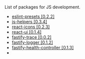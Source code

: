 List of packages for JS development. 

- [eslint-presets [0.2.2]](https://www.npmjs.com/package/@krainovsd/eslint-presets)
- [js-helpers [0.3.4]](https://www.npmjs.com/package/@krainovsd/js-helpers)
- [react-icons [0.2.3]](https://www.npmjs.com/package/@krainovsd/react-icons)
- [react-ui [0.1.4]](https://www.npmjs.com/package/@krainovsd/react-ui)
- [fastify-trace [0.0.2]](https://www.npmjs.com/package/@krainovsd/fastify-trace)
- [fastify-logger [0.1.2]](https://www.npmjs.com/package/@krainovsd/fastify-logger)
- [fastify-health-controller [0.1.3]](https://www.npmjs.com/package/@krainovsd/fastify-health-controller)
- 
  
